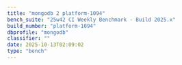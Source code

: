 ```yaml
---
title: "mongodb 2 platform-1094"
bench_suite: "25w42 CI Weekly Benchmark - Build 2025.x"
build_number: "platform-1094"
dbprofile: "mongodb"
classifier: ""
date: 2025-10-13T02:09:02
type: "bench"
---
```

